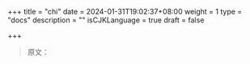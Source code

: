 +++
title = "chi"
date = 2024-01-31T19:02:37+08:00
weight = 1
type = "docs"
description = ""
isCJKLanguage = true
draft = false

+++

> 原文：